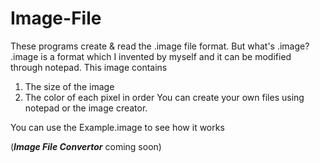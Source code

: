 # Image-File
These programs create & read the .image file format. But what's .image? .image is a format which I invented by myself and it can be modified through notepad. This image contains
1. The size of the image
2. The color of each pixel in order
You can create your own files using notepad or the image creator.

You can use the Example.image to see how it works

(***Image File Convertor*** coming soon)
